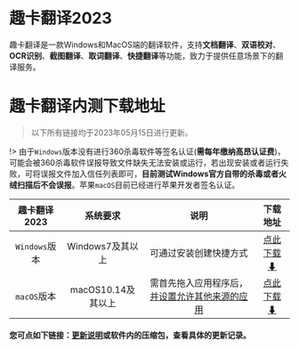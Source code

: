 # 趣卡翻译2023

趣卡翻译是一款Windows和MacOS端的翻译软件，支持**文档翻译**、**双语校对**、**OCR识别**、**截图翻译**、**取词翻译**、**快捷翻译**等功能，致力于提供任意场景下的翻译服务。

# 趣卡翻译内测下载地址
>以下所有链接均于2023年05月15日进行更新。

!> 由于`Windows`版本没有进行360杀毒软件等签名认证(**需每年缴纳高昂认证费**)，可能会被360杀毒软件误报导致文件缺失无法安装或运行，若出现安装或者运行失败，可将误报文件加入信任列表即可，**目前测试Windows官方自带的杀毒或者火绒扫描后不会误报**。苹果`macOS`目前已经进行苹果开发者签名认证。

| 趣卡翻译2023 |系统要求| 说明 |下载地址|
| :---: | :---: | :---: |:---:|
| `Windows`版本 | Windows7及其以上 | 可通过安装创建快捷方式 | [点此下载 ⬇](https://down.qukaa.com/d/qukaa/qukaa/qukaa_translation2023_setup.zip)|
| `macOS`版本 | macOS10.14及其以上| 需首先拖入应用程序后，[并设置允许其他来源的应用](https://fanyi.qukaa.com/docs/#/manual/macos)| [点此下载 ⬇](https://down.qukaa.com/d/qukaa/qukaa/qukaa2023mac.dmg)|


#### 您可点如下链接：[更新说明]()或软件内的压缩包，查看具体的更新记录。


